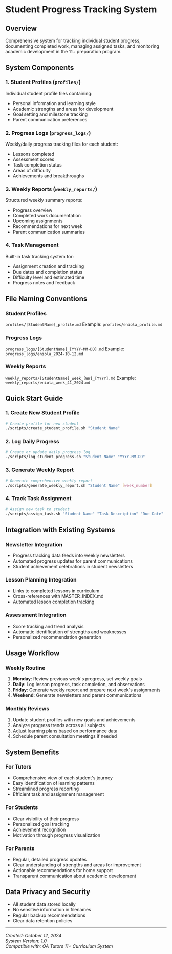 # Student Progress Tracking System

## Overview
Comprehensive system for tracking individual student progress, documenting completed work, managing assigned tasks, and monitoring academic development in the 11+ preparation program.

## System Components

### 1. Student Profiles (`profiles/`)
Individual student profile files containing:
- Personal information and learning style
- Academic strengths and areas for development
- Goal setting and milestone tracking
- Parent communication preferences

### 2. Progress Logs (`progress_logs/`)
Weekly/daily progress tracking files for each student:
- Lessons completed
- Assessment scores
- Task completion status
- Areas of difficulty
- Achievements and breakthroughs

### 3. Weekly Reports (`weekly_reports/`)
Structured weekly summary reports:
- Progress overview
- Completed work documentation
- Upcoming assignments
- Recommendations for next week
- Parent communication summaries

### 4. Task Management
Built-in task tracking system for:
- Assignment creation and tracking
- Due dates and completion status
- Difficulty level and estimated time
- Progress notes and feedback

## File Naming Conventions

### Student Profiles
`profiles/[StudentName]_profile.md`
Example: `profiles/eniola_profile.md`

### Progress Logs
`progress_logs/[StudentName]_[YYYY-MM-DD].md`
Example: `progress_logs/eniola_2024-10-12.md`

### Weekly Reports
`weekly_reports/[StudentName]_week_[WW]_[YYYY].md`
Example: `weekly_reports/eniola_week_41_2024.md`

## Quick Start Guide

### 1. Create New Student Profile
```bash
# Create profile for new student
./scripts/create_student_profile.sh "Student Name"
```

### 2. Log Daily Progress
```bash
# Create or update daily progress log
./scripts/log_student_progress.sh "Student Name" "YYYY-MM-DD"
```

### 3. Generate Weekly Report
```bash
# Generate comprehensive weekly report
./scripts/generate_weekly_report.sh "Student Name" [week_number]
```

### 4. Track Task Assignment
```bash
# Assign new task to student
./scripts/assign_task.sh "Student Name" "Task Description" "Due Date"
```

## Integration with Existing Systems

### Newsletter Integration
- Progress tracking data feeds into weekly newsletters
- Automated progress updates for parent communications
- Student achievement celebrations in student newsletters

### Lesson Planning Integration
- Links to completed lessons in curriculum
- Cross-references with MASTER_INDEX.md
- Automated lesson completion tracking

### Assessment Integration
- Score tracking and trend analysis
- Automatic identification of strengths and weaknesses
- Personalized recommendation generation

## Usage Workflow

### Weekly Routine
1. **Monday**: Review previous week's progress, set weekly goals
2. **Daily**: Log lesson progress, task completion, and observations
3. **Friday**: Generate weekly report and prepare next week's assignments
4. **Weekend**: Generate newsletters and parent communications

### Monthly Reviews
1. Update student profiles with new goals and achievements
2. Analyze progress trends across all subjects
3. Adjust learning plans based on performance data
4. Schedule parent consultation meetings if needed

## System Benefits

### For Tutors
- Comprehensive view of each student's journey
- Easy identification of learning patterns
- Streamlined progress reporting
- Efficient task and assignment management

### For Students
- Clear visibility of their progress
- Personalized goal tracking
- Achievement recognition
- Motivation through progress visualization

### For Parents
- Regular, detailed progress updates
- Clear understanding of strengths and areas for improvement
- Actionable recommendations for home support
- Transparent communication about academic development

## Data Privacy and Security
- All student data stored locally
- No sensitive information in filenames
- Regular backup recommendations
- Clear data retention policies

---

*Created: October 12, 2024*  
*System Version: 1.0*  
*Compatible with: OA Tutors 11+ Curriculum System*
